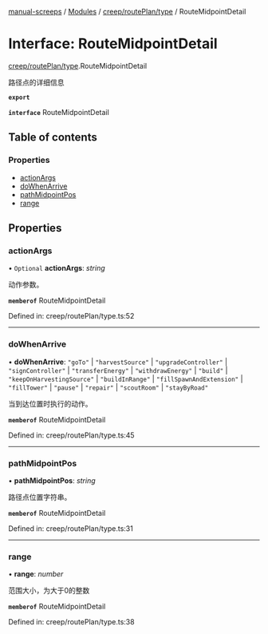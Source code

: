 [manual-screeps](../README.md) / [Modules](../modules.md) / [creep/routePlan/type](../modules/creep_routeplan_type.md) / RouteMidpointDetail

# Interface: RouteMidpointDetail

[creep/routePlan/type](../modules/creep_routeplan_type.md).RouteMidpointDetail

路径点的详细信息

**`export`**

**`interface`** RouteMidpointDetail

## Table of contents

### Properties

- [actionArgs](creep_routeplan_type.routemidpointdetail.md#actionargs)
- [doWhenArrive](creep_routeplan_type.routemidpointdetail.md#dowhenarrive)
- [pathMidpointPos](creep_routeplan_type.routemidpointdetail.md#pathmidpointpos)
- [range](creep_routeplan_type.routemidpointdetail.md#range)

## Properties

### actionArgs

• `Optional` **actionArgs**: *string*

动作参数。

**`memberof`** RouteMidpointDetail

Defined in: creep/routePlan/type.ts:52

___

### doWhenArrive

• **doWhenArrive**: ``"goTo"`` \| ``"harvestSource"`` \| ``"upgradeController"`` \| ``"signController"`` \| ``"transferEnergy"`` \| ``"withdrawEnergy"`` \| ``"build"`` \| ``"keepOnHarvestingSource"`` \| ``"buildInRange"`` \| ``"fillSpawnAndExtension"`` \| ``"fillTower"`` \| ``"pause"`` \| ``"repair"`` \| ``"scoutRoom"`` \| ``"stayByRoad"``

当到达位置时执行的动作。

**`memberof`** RouteMidpointDetail

Defined in: creep/routePlan/type.ts:45

___

### pathMidpointPos

• **pathMidpointPos**: *string*

路径点位置字符串。

**`memberof`** RouteMidpointDetail

Defined in: creep/routePlan/type.ts:31

___

### range

• **range**: *number*

范围大小，为大于0的整数

**`memberof`** RouteMidpointDetail

Defined in: creep/routePlan/type.ts:38
